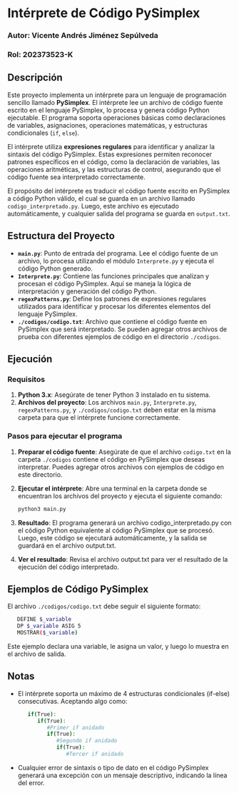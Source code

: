 # Intérprete de Código PySimplex

### Autor: Vicente Andrés Jiménez Sepúlveda  
### Rol: 202373523-K

## Descripción

Este proyecto implementa un intérprete para un lenguaje de programación sencillo llamado **PySimplex**. El intérprete lee un archivo de código fuente escrito en el lenguaje PySimplex, lo procesa y genera código Python ejecutable. El programa soporta operaciones básicas como declaraciones de variables, asignaciones, operaciones matemáticas, y estructuras condicionales (`if`, `else`).

El intérprete utiliza **expresiones regulares** para identificar y analizar la sintaxis del código PySimplex. Estas expresiones permiten reconocer patrones específicos en el código, como la declaración de variables, las operaciones aritméticas, y las estructuras de control, asegurando que el código fuente sea interpretado correctamente.

El propósito del intérprete es traducir el código fuente escrito en PySimplex a código Python válido, el cual se guarda en un archivo llamado `codigo_interpretado.py`. Luego, este archivo es ejecutado automáticamente, y cualquier salida del programa se guarda en `output.txt`.


## Estructura del Proyecto

- **`main.py`**: Punto de entrada del programa. Lee el código fuente de un archivo, lo procesa utilizando el módulo `Interprete.py` y ejecuta el código Python generado.
- **`Interprete.py`**: Contiene las funciones principales que analizan y procesan el código PySimplex. Aquí se maneja la lógica de interpretación y generación del código Python.
- **`regexPatterns.py`**: Define los patrones de expresiones regulares utilizados para identificar y procesar los diferentes elementos del lenguaje PySimplex.
- **`./codigos/codigo.txt`**: Archivo que contiene el código fuente en PySimplex que será interpretado. Se pueden agregar otros archivos de prueba con diferentes ejemplos de código en el directorio `./codigos`.

## Ejecución

### Requisitos

1. **Python 3.x**: Asegúrate de tener Python 3 instalado en tu sistema.
2. **Archivos del proyecto**: Los archivos `main.py`, `Interprete.py`, `regexPatterns.py`, y `./codigos/codigo.txt` deben estar en la misma carpeta para que el intérprete funcione correctamente.

### Pasos para ejecutar el programa

1. **Preparar el código fuente**: Asegúrate de que el archivo `codigo.txt` en la carpeta `./codigos` contiene el código en PySimplex que deseas interpretar. Puedes agregar otros archivos con ejemplos de código en este directorio.

2. **Ejecutar el intérprete**: Abre una terminal en la carpeta donde se encuentran los archivos del proyecto y ejecuta el siguiente comando:

   ```bash
   python3 main.py
   ```
3. **Resultado**: El programa generará un archivo codigo_interpretado.py con el código Python equivalente al código PySimplex que se procesó. Luego, este código se ejecutará automáticamente, y la salida se guardará en el archivo output.txt.

4. **Ver el resultado**: Revisa el archivo output.txt para ver el resultado de la ejecución del código interpretado.

## Ejemplos de Código PySimplex
El archivo `./codigos/codigo.txt` debe seguir el siguiente formato:

   ```bash
      DEFINE $_variable
      DP $_variable ASIG 5
      MOSTRAR($_variable)
   ```
Este ejemplo declara una variable, le asigna un valor, y luego lo muestra en el archivo de salida.
## Notas
- El intérprete soporta un máximo de 4 estructuras condicionales (if-else) consecutivas. Aceptando algo como:
   ```bash
      if(True):
         if(True):
            #Primer if anidado
            if(True):
               #Segundo if anidado
               if(True):
                  #Tercer if anidado
   ```
- Cualquier error de sintaxis o tipo de dato en el código PySimplex generará una excepción con un mensaje descriptivo, indicando la línea del error.
